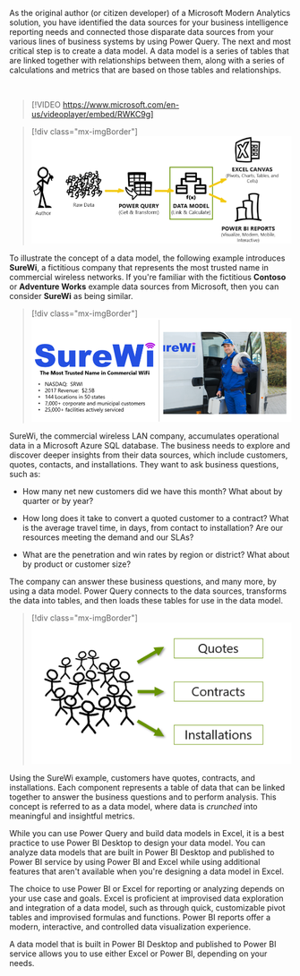 As the original author (or citizen developer) of a Microsoft Modern Analytics solution, you have identified the data sources for your business intelligence reporting needs and connected those disparate data sources from your various lines of business systems by using Power Query. The next and most critical step is to create a data model. A data model is a series of tables that are linked together with relationships between them, along with a series of calculations and metrics that are based on those tables and relationships.

&nbsp;
> [!VIDEO https://www.microsoft.com/en-us/videoplayer/embed/RWKC9g]

> [!div class="mx-imgBorder"]
> [![Modern Analysis ecosystem: Author > Raw Data > Power Query > Data Model > Excel Canvas > Power BI Reports Focus on Data Model.](../media/1-data-model.png)](../media/1-data-model.png#lightbox)

To illustrate the concept of a data model, the following example introduces **SureWi**, a fictitious company that represents the most trusted name in commercial wireless networks. If you're familiar with the fictitious **Contoso** or **Adventure Works** example data sources from Microsoft, then you can consider **SureWi** as being similar.

> [!div class="mx-imgBorder"]
> [![NASDAQ: SRWI, 2017 Revenue $2.5B - 144 Locations in 50 states, 7,000 corporate and municipal customers, 25,000+ facilities actively serviced.](../media/2-surewi.png)](../media/2-surewi.png#lightbox)

SureWi, the commercial wireless LAN company, accumulates operational data in a Microsoft Azure SQL database. The business needs to explore and discover deeper insights from their data sources, which include customers, quotes, contacts, and installations. They want to ask business questions, such as:

- How many net new customers did we have this month? What about by quarter or by year?

- How long does it take to convert a quoted customer to a contract? What is the average travel time, in days, from contact to installation? Are our resources meeting the demand and our SLAs?

- What are the penetration and win rates by region or district? What about by product or customer size?

The company can answer these business questions, and many more, by using a data model. Power Query connects to the data sources, transforms the data into tables, and then loads these tables for use in the data model.

> [!div class="mx-imgBorder"]
> [![Image of Customers with Quotes, Contract and Installations.](../media/3-power-query.png)](../media/3-power-query.png#lightbox)

Using the SureWi example, customers have quotes, contracts, and installations. Each component represents a table of data that can be linked together to answer the business questions and to perform analysis. This concept is referred to as a data model, where data is *crunched* into meaningful and insightful metrics.

While you can use Power Query and build data models in Excel, it is a best practice to use Power BI Desktop to design your data model. You can analyze data models that are built in Power BI Desktop and published to Power BI service by using Power BI and Excel while using additional features that aren't available when you're designing a data model in Excel.

The choice to use Power BI or Excel for reporting or analyzing depends on your use case and goals. Excel is proficient at improvised data exploration and integration of a data model, such as through quick, customizable pivot tables and improvised formulas and functions. Power BI reports offer a modern, interactive, and controlled data visualization experience.

A data model that is built in Power BI Desktop and published to Power BI service allows you to use either Excel or Power BI, depending on your needs.
